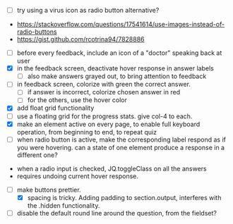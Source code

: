 - [ ] try using a virus icon as radio button alternative? 
- https://stackoverflow.com/questions/17541614/use-images-instead-of-radio-buttons 
- https://gist.github.com/rcotrina94/7828886
- [ ] before every feedback, include an icon of a "doctor" speaking back at user
- [x] in the feedback screen, deactivate hover response in answer labels
    - [ ] also make answers grayed out, to bring attention to feedback
- [ ] in feedback screen, colorize with green the correct answer.
    - [ ] if answer is incorrect, colorize chosen answer in red
    - [ ] for the others, use the hover color
- [x] add float grid functionality
- [ ] use a floating grid for the progress stats. give col-4 to each.
- [x] make an element active on every page, to enable full keyboard operation, from beginning to end, to repeat quiz
- [ ] when radio button is active, make the corresponding label respond as if you were hovering. can a state of one element produce a response in a different one?
- when a radio input is checked, JQ.toggleClass on all the answers
- requires undoing current hover response.
- [ ] make buttons prettier.
    - [x] spacing is tricky. Adding padding to section.output, interferes with the .hidden functionality.
- [ ] disable the default round line around the question, from the fieldset?

